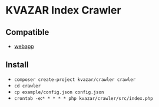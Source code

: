 # KVAZAR Index Crawler

## Compatible

* [webapp](https://github.com/kvazar-network/webapp)

## Install

* `composer create-project kvazar/crawler crawler`
* `cd crawler`
* `cp example/config.json config.json`
* `crontab -e`:`* * * * * php kvazar/crawler/src/index.php`
